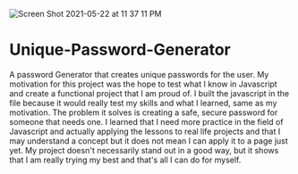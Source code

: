 ![Screen Shot 2021-05-22 at 11 37 11 PM](https://user-images.githubusercontent.com/78561316/119250696-ba2c9e80-bb56-11eb-84fd-d05949127611.png)

# Unique-Password-Generator
A password Generator that creates unique passwords for the user.
My motivation for this project was the hope to test what I know in Javascript and create a functional project that I am proud of.
I built the javascript in the file because it would really test my skills and what I learned, same as my motivation.
The problem it solves is creating a safe, secure password for someone that needs one.
I learned that I need more practice in the field of Javascript and actually applying the lessons to real life projects and that I may understand a concept but it does not mean I can apply it to a page just yet.
My project doesn't necessarily stand out in a good way, but it shows that I am really trying my best and that's all I can do for myself.

